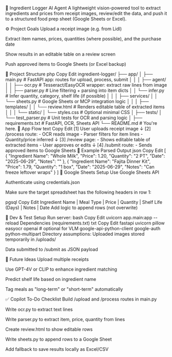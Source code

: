 🧾 Ingredient Logger AI Agent
A lightweight vision-powered tool to extract ingredients and prices from receipt images, review/edit the data, and push it to a structured food prep sheet (Google Sheets or Excel).

⚙️ Project Goals
Upload a receipt image (e.g. from Lidl)

Extract item names, prices, quantities (where possible), and the purchase date

Show results in an editable table on a review screen

Push approved items to Google Sheets (or Excel backup)

📁 Project Structure
php
Copy
Edit
ingredient-logger/
├── app/
│   ├── main.py                # FastAPI app: routes for upload, process, submit
│   │
│   ├── agent/
│   │   ├── ocr.py             # Tesseract/EasyOCR wrapper: extract raw lines from image
│   │   ├── parser.py          # Line filtering + parsing into item dicts
│   │   └── infer.py           # Infer quantity, category, shelf life (if possible)
│   │
│   ├── services/
│   │   └── sheets.py          # Google Sheets or MCP integration logic
│   │
│   ├── templates/
│   │   └── review.html        # Renders editable table of extracted items
│   │
│   └── static/
│       └── styles.css         # Optional minimal CSS
│
├── tests/
│   └── test_parser.py         # Unit tests for OCR and parsing logic
│
├── requirements.txt           # FastAPI, OCR, Sheets API
└── README.md                  # You're here.
🧠 App Flow
text
Copy
Edit
[1] User uploads receipt image
        ↓
[2] /process route:
    - OCR reads image
    - Parser filters for item lines
    - Quantity/price inferred
        ↓
[3] /review page:
    - Shows editable table of extracted items
    - User approves or edits
        ↓
[4] /submit route:
    - Sends approved items to Google Sheets
🧮 Example Parsed Output
json
Copy
Edit
[
  {
    "Ingredient Name": "Whole Milk",
    "Price": 1.20,
    "Quantity": "2 PT",
    "Date": "2025-06-29",
    "Notes": ""
  },
  {
    "Ingredient Name": "Fajita Dinner Kit",
    "Price": 1.79,
    "Quantity": "1 box",
    "Date": "2025-06-29",
    "Notes": "Can freeze leftover wraps"
  }
]
🔌 Google Sheets Setup
Use Google Sheets API

Authenticate using credentials.json

Make sure the target spreadsheet has the following headers in row 1:

pgsql
Copy
Edit
Ingredient Name | Meal Type | Price | Quantity | Shelf Life (Days) | Notes | Date
Add logic to append rows (not overwrite)

🧪 Dev & Test Setup
Run server:
bash
Copy
Edit
uvicorn app.main:app --reload
Dependencies (requirements.txt)
txt
Copy
Edit
fastapi
uvicorn
pillow
easyocr
openai           # optional for VLM
google-api-python-client
google-auth
python-multipart
Directory assumptions:
Uploaded images stored temporarily in /uploads/

Data submitted to /submit as JSON payload

🚀 Future Ideas
Upload multiple receipts

Use GPT-4V or CLIP to enhance ingredient matching

Predict shelf life based on ingredient name

Tag meals as "long-term" or "short-term" automatically

✅ Copilot To-Do Checklist
 Build /upload and /process routes in main.py

 Write ocr.py to extract text lines

 Write parser.py to extract item, price, quantity from lines

 Create review.html to show editable rows

 Write sheets.py to append rows to a Google Sheet

 Add fallback to save results locally as Excel/CSV
